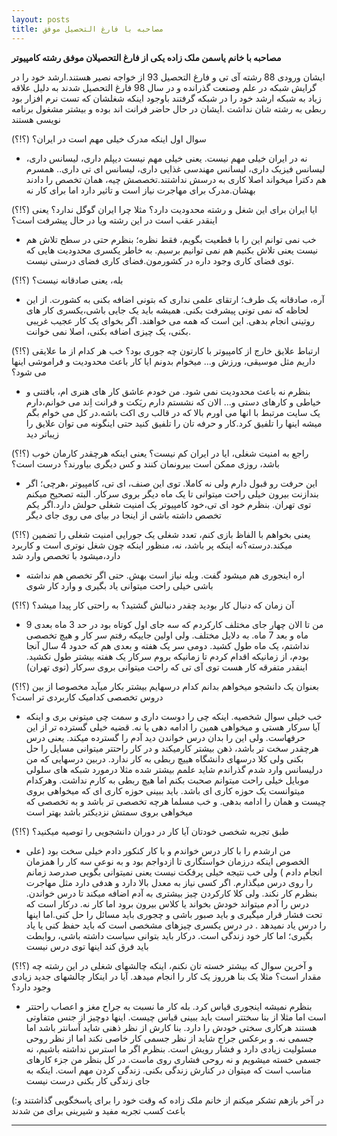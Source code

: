 ```yaml
---
layout: posts
title: مصاحبه با فارغ التحصیل موفق
---
```

**مصاحبه با خانم یاسمن ملک زاده یکی از فارغ التحصیلان موفق رشته کامپیوتر**

ایشان ورودی 88 رشته آی تی و فارغ التحصیل 93 از خواجه نصیر هستند.ارشد خود را در گرایش شبکه در علم وصنعت گذرانده و در سال 98 فارغ التحصیل شدند به دلیل علاقه زیاد به شبکه ارشد خود را در شبکه گرفتند باوجود اینکه شغلشان که تست نرم افزار بود ربطی به رشته شان نداشت .ایشان در حال حاضر فرانت اند بوده و بیشتر مشغول 
برنامه نویسی هستند

(؟!؟) سوال اول اینکه مدرک خیلی مهم است در ایران؟
- نه در ایران خیلی مهم نیست. یعنی خیلی مهم نیست دیپلم داری، لیسانس داری، لیسانس فیزیک داری، لیسانس مهندسی غذایی داری، لیسانس ای تی داری.. همسرم هم دکترا میخواند اصلا کاری به درسش نداشتند.تخصصش چیه، همان تخصص را دادند بهشان.مدرک برای مهاجرت نیاز است و تاثیر دارد اما برای کار نه

(؟!؟) ایا ایران برای این شغل و رشته محدودیت دارد؟ مثلا چرا ایران گوگل ندارد؟ یعنی اینقدر عقب است در این رشته ویا در حال پیشرفت است؟ 

- خب نمی توانم این را با قطعیت بگویم، فقط نظره؛ بنظرم حتی در سطح تلاش هم نیست یعنی تلاش بکنیم هم نمی توانیم برسیم. به خاطر یکسری محدودیت هایی که توی فضای کاری وجود داره در کشورمون.فضای کاری فضای درستی نیست. 

(؟!؟) بله، یعنی صادقانه نیست؟

- آره، صادقانه یک طرف؛ ارتقای علمی نداری که بتونی اضافه بکنی به کشورت. از این لحاظه که نمی تونی پیشرفت بکنی. همیشه باید یک جایی باشی،یکسری کار های روتینی انجام بدهی. این است که همه می خواهند. اگر بخوای یک کار عجیب غریبی بکنی، یک چیزی اضافه بکنی، اصلا نمی خوانت.

(؟!؟) ارتباط علایق خارج از کامپیوتر با کارتون چه جوری بود؟ خب هر کدام از ما علایقی داریم مثل موسیقی، ورزش و... میخوام بدونم ایا کار باعث محدودیت و فراموشی اینها می شود؟

- بنظرم نه باعث محدودیت نمی شود. من خودم عاشق کار های هنری ام، بافتنی و خیاطی و کارهای دستی و... الان که نشستم دارم ریَکت و فرانت اِند می خوانم،دارم یک سایت مرتبط با انها می اورم بالا که در قالب ری اکت باشه.در کل می خوام بگم میشه اینها را تلفیق کرد.کار و حرفه تان را تلفیق کنید حتی اینگونه می توان علایق را زیباتر دید

(؟!؟) راجع به امنیت شغلی، ایا در ایران کم نیست؟ یعنی اینکه هرچقدر کارمان خوب باشد، روزی ممکن است بیرونمان کنند و کس دیگری بیاورند؟ درست است؟ 

- این حرفت رو قبول دارم ولی نه کاملا. توی این صنف، ای تی، کامپیوتر ،هرچی؛ اگر بندازنت بیرون خیلی راحت میتوانی تا یک ماه دیگر بروی سرکار. البته تصحیح میکنم توی تهران. بنظرم خود ای تی،خود کامپیوتر یک امنیت شغلی حولش دارد.اگر یکم تخصص داشته باشی از اینجا در بیای می روی جای دیگر

(؟!؟) یعنی بخواهم با الفاظ بازی کنم، تعدد شغلی یک جورایی امنیت شغلی را تضمین میکند.درسته؟نه اینکه پر باشد، نه، منظور اینکه چون شغل نوتری است و کاربرد دارد،میشود با تخصص وارد شد

- اره اینجوری هم میشود گفت. وبله نیاز است بهش. حتی اگر تخصص هم نداشته باشی خیلی راحت میتوانی یاد بگیری و وارد کار شوی

(؟!؟) آن زمان که دنبال کار بودید چقدر دنبالش گشتید؟ به راحتی کار پیدا میشد؟

- من تا الان چهار جای مختلف کارکردم که سه جای اول کوتاه بود در حد 3 ماه بعدی 9 ماه و بعد 7 ماه. به دلایل مختلف. ولی اولین جاییکه رفتم سر کار و هیچ تخصصی نداشتم، یک ماه طول کشید. دومی سر یک هفته و بعدی هم که حدود 4 سال آنجا بودم، از زمانیکه اقدام کردم تا زمانیکه بروم سرکار یک هفته بیشتر طول نکشید. اینقدر متفرقه کار هست توی آی تی که راحت میتوانی بروی سرکار (توی تهران)

(؟!؟) بعنوان یک دانشجو میخواهم بدانم کدام درسهایم بیشتر بکار میآید مخصوصا از بین دروس تخصصی کدامیک کاربردی تر است؟ 

-  خب خیلی سوال شخصیه. اینکه چی را دوست داری و سمت چی میتونی بری و اینکه آیا سرکار هستی و میخواهی همین را ادامه دهی یا نه. قضیه خیلی گسترده تر از این حرفهاست. ولی این را بدان درس خواندن دید آدم را گسترده میکند. یعنی درس هرچقدر سخت تر باشد، ذهن بیشتر کارمیکند و در کار راحتتر میتوانی مسایل را حل بکنی ولی کلا درسهای دانشگاه هییچ ربطی به کار ندارد. دربین درسهایی که من درلیسانس وارد شدم گذراندم شاید علمم بیشتر شده مثلا درمورد شبکه های سلولی موبایل خیلی راحت میتوانم صحبت بکنم اما هیچ ربطی به کارم نداشت. وهرکدام میتوانست یک حوزه کاری ای باشد. باید ببینی حوزه کاری ای که میخواهی بروی چیست و همان را ادامه بدهی. و خب مسلما هرچه تخصصی تر باشد و به تخصصی که میخواهی بروی سمتش نزدیکتر باشد بهتر است

(؟!؟) طبق تجربه شخصی خودتان آیا کار در دوران دانشجویی را توصیه میکنید؟ 

-  من ارشدم را با کار درس خواندم و با کار کنکور دادم خیلی سخت بود (علی الخصوص اینکه درزمان خواستگاری تا ازدواجم بود و به نوعی سه کار را همزمان انجام دادم ) ولی خب نتیجه خیلی پرفکت نیست یعنی نمیتوانی بگویی صدرصد زمانم را روی درس میگذارم. اگر کسی نیاز به معدل بالا دارد و هدفی دارد مثل مهاجرت بنظرم کار نکند. ولی کلا کارکردن چیز بیشتری به آدم اضافه میکند تا درس خواندن. درس را آدم میتواند خودش  بخواند یا کلاس بیرون برود اما کار نه. درکار است که تحت فشار قرار میگیری و باید صبور باشی و چجوری باید مسائل را حل کنی.اما اینها را درس یاد نمیدهد . در درس یکسری چیزهای مشخصی است که باید حفظ کنی یا یاد بگیری؛ اما کار خود زندگی است. درکار باید بتوانی سیاست داشته باشی،  روابطت باید فرق کند اینها توی درس نیست

(؟!؟) و آخرین سوال که بیشتر خسته تان نکنم، اینکه چالشهای شغلی در این رشته چه مقدار است؟ مثلا یک بنا هرروز یک کار را انجام میدهد. آیا در اینکار چالشهای جدید زیادی وجود دارد؟

-  بنظرم نمیشه اینجوری قیاس کرد. بله کار ما نسبت به جراح مغز و اعصاب راحتتر است اما مثلا از بنا سختتر است باید ببینی قیاس چیست. اینها دوچیز از جنس متفاوتی هستند هرکاری سختی خودش را دارد. بنا کارش از نظر ذهنی شاید آسانتر باشد اما جسمی نه. و برعکس جراح شاید از  نظر جسمی کار خاصی نکند اما از نظر روحی مسئولیت زیادی دارد  و فشار رویش است. بنظرم اگر ما استرس  نداشته باشیم، نه جسمی خسته میشویم و نه روحی فشاری روی ماست. در کل بنظر من جزء کارهای مناسب است که میتوان در کنارش زندگی بکنی. زندگی کردن مهم است. اینکه به جای زندگی کار بکنی درست نیست

 (:در آخر بازهم تشکر میکنم از خانم ملک زاده که وقت خود را برای پاسخگویی گذاشتند و باعث کسب تجربه مفید و شیرینی برای من شدند 

---
